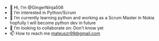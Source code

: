 - 👋 Hi, I’m @GingerNinja506
- 👀 I’m interested in Python/Scrum
- 🌱 I’m currently learning python and working as a Scrum Master in Nokia hopfully I will become python dev in future
- 💞️ I’m looking to collaborate on: Don't know yet
- 📫 How to reach me mateuszr99@gmail.com

<!---
GingerNinja506/GingerNinja506 is a ✨ special ✨ repository because its `README.md` (this file) appears on your GitHub profile.
You can click the Preview link to take a look at your changes.
--->
